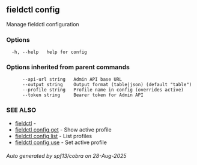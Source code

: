 ## fieldctl config

Manage fieldctl configuration

### Options

```
  -h, --help   help for config
```

### Options inherited from parent commands

```
      --api-url string   Admin API base URL
      --output string    Output format (table|json) (default "table")
      --profile string   Profile name in config (overrides active)
      --token string     Bearer token for Admin API
```

### SEE ALSO

* [fieldctl](fieldctl.md)	 - 
* [fieldctl config get](fieldctl_config_get.md)	 - Show active profile
* [fieldctl config list](fieldctl_config_list.md)	 - List profiles
* [fieldctl config use](fieldctl_config_use.md)	 - Set active profile

###### Auto generated by spf13/cobra on 28-Aug-2025
